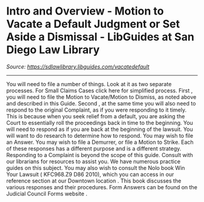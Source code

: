 # Intro and Overview - Motion to Vacate a Default Judgment or Set Aside a Dismissal - LibGuides at San Diego Law Library

_Source: https://sdlawlibrary.libguides.com/vacatedefault_

---

You will need to file a number of things. Look at it as two separate processes.
For Small Claims Cases click
here
for simplified process.
First
, you will need to file the Motion to Vacate/Motion to Dismiss, as noted above and described in this Guide.
Second
, at the same time you will also need to respond to the original Complaint, as if you were responding to it timely. This is because when you seek relief from a default, you are asking the Court to essentially roll the proceedings back in time to the beginning. You will need to respond as if you are back at the beginning of the lawsuit.
You will want to do research to determine how to respond. You may wish to file an Answer. You may wish to file a Demurrer, or file a Motion to Strike. Each of these responses has a different purpose and is a different strategy.
Responding to a Complaint is beyond the scope of this guide. Consult with our librarians for resources to assist you. We have numerous practice guides on this subject.
You may also wish to consult the Nolo book
Win Your Lawsuit (
KFC968.Z9 D86 2010), which you can access in our reference section at our
Downtown location
. This book discusses the various responses and their procedures.
Form Answers can be found on the
Judicial Council Forms website
.